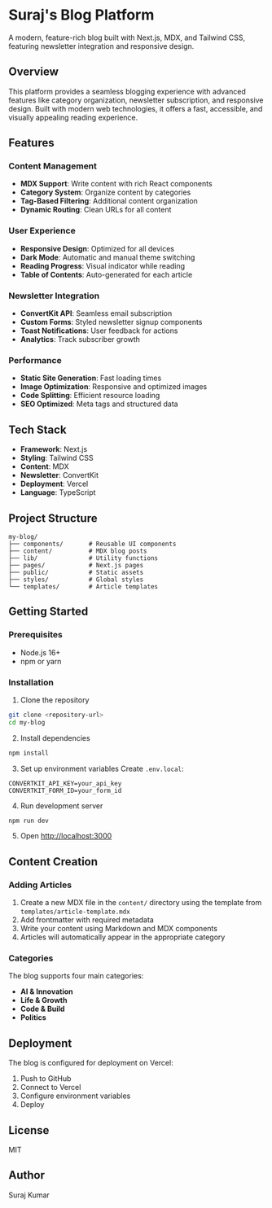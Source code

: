# Suraj's Blog Platform

A modern, feature-rich blog built with Next.js, MDX, and Tailwind CSS, featuring newsletter integration and responsive design.

## Overview

This platform provides a seamless blogging experience with advanced features like category organization, newsletter subscription, and responsive design. Built with modern web technologies, it offers a fast, accessible, and visually appealing reading experience.

## Features

### Content Management
- **MDX Support**: Write content with rich React components
- **Category System**: Organize content by categories
- **Tag-Based Filtering**: Additional content organization
- **Dynamic Routing**: Clean URLs for all content

### User Experience
- **Responsive Design**: Optimized for all devices
- **Dark Mode**: Automatic and manual theme switching
- **Reading Progress**: Visual indicator while reading
- **Table of Contents**: Auto-generated for each article

### Newsletter Integration
- **ConvertKit API**: Seamless email subscription
- **Custom Forms**: Styled newsletter signup components
- **Toast Notifications**: User feedback for actions
- **Analytics**: Track subscriber growth

### Performance
- **Static Site Generation**: Fast loading times
- **Image Optimization**: Responsive and optimized images
- **Code Splitting**: Efficient resource loading
- **SEO Optimized**: Meta tags and structured data

## Tech Stack

- **Framework**: Next.js
- **Styling**: Tailwind CSS
- **Content**: MDX
- **Newsletter**: ConvertKit
- **Deployment**: Vercel
- **Language**: TypeScript

## Project Structure

```
my-blog/
├── components/       # Reusable UI components
├── content/          # MDX blog posts
├── lib/              # Utility functions
├── pages/            # Next.js pages
├── public/           # Static assets
├── styles/           # Global styles
└── templates/        # Article templates
```

## Getting Started

### Prerequisites
- Node.js 16+
- npm or yarn

### Installation

1. Clone the repository
```bash
git clone <repository-url>
cd my-blog
```

2. Install dependencies
```bash
npm install
```

3. Set up environment variables
Create `.env.local`:
```
CONVERTKIT_API_KEY=your_api_key
CONVERTKIT_FORM_ID=your_form_id
```

4. Run development server
```bash
npm run dev
```

5. Open [http://localhost:3000](http://localhost:3000)

## Content Creation

### Adding Articles

1. Create a new MDX file in the `content/` directory using the template from `templates/article-template.mdx`
2. Add frontmatter with required metadata
3. Write your content using Markdown and MDX components
4. Articles will automatically appear in the appropriate category

### Categories

The blog supports four main categories:
- **AI & Innovation**
- **Life & Growth**
- **Code & Build**
- **Politics**

## Deployment

The blog is configured for deployment on Vercel:

1. Push to GitHub
2. Connect to Vercel
3. Configure environment variables
4. Deploy

## License

MIT

## Author

Suraj Kumar